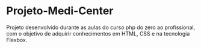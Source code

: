 # Projeto-Medi-Center
Projeto desenvolvido durante as aulas do curso php do zero ao profissional, com o objetivo de adquirir conhecimentos em HTML, CSS e na tecnologia Flexbox.
